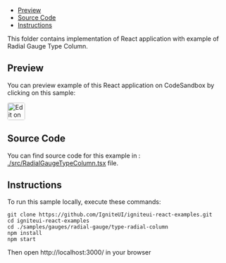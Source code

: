 <!-- NOTE: do not change this file because it will be auto re-generated from template file: -->
<!-- https://github.com/IgniteUI/igniteui-react-examples/tree/master/templates/sample/ReadMe.md -->

<!-- ## Table of Contents -->
- [Preview](#Preview)
- [Source Code](#Source-Code)
- [Instructions](#Instructions)

This folder contains implementation of React application with example of Radial Gauge Type Column.
<!-- in the Radial Gauge component -->
<!-- [Radial Gauge](https://infragistics.com/Reactsite/components/radial-gauge.html) -->

## Preview

You can preview example of this React application on CodeSandbox by clicking on this sample:

<html lang="en" xmlns="http://www.w3.org/1999/xhtml">
    <body>
        <a target="_blank" href="https://codesandbox.io/s/github/IgniteUI/igniteui-react-examples/tree/master/samples/gauges/radial-gauge/type-radial-column?fontsize=14&hidenavigation=1&theme=dark&view=preview&file=/src/RadialGaugeTypeColumn.tsx" rel="noopener noreferrer">
            <img height="40px" style="border-radius: 0.25rem" alt="Edit on CodeSandbox" src="https://static.infragistics.com/xplatform/images/sandbox/code.png"/>
        </a>
        <!-- <a target="_blank"
href="https://codesandbox.io/s/github/IgniteUI/igniteui-react-examples/tree/master/samples/maps/geo-map/binding-csv-points?fontsize=14&hidenavigation=1&theme=dark&view=preview">
            <img alt="Edit Sample" src="https://codesandbox.io/static/img/play-codesandbox.svg"/>
        </a> -->
        <!-- <a target="_blank" style="margin-left: 0.5rem"
href="https://codesandbox.io/embed/github/IgniteUI/igniteui-react-examples/tree/master/samples/gauges/radial-gauge/type-radial-column?fontsize=14&hidenavigation=1&theme=dark&view=preview&file=/src/RadialGaugeTypeColumn.tsx">
            <img height="40px" style="border-radius: 5px" alt="View on CodeSandbox" src="https://static.infragistics.com/xplatform/images/sandbox/view.png"/>
        </a> -->
        <!-- <a target="_blank"
href="https://codesandbox.io/embed/github/IgniteUI/igniteui-react-examples/tree/master/samples/maps/geo-map/binding-csv-points?fontsize=14&hidenavigation=1&theme=dark&view=preview">
            <img alt="View on CodeSandbox" src="https://static.infragistics.com/xplatform/images/sandbox/view.png"/>
        </a>
https://codesandbox.io/embed/react-treemap-overview-rtb45
https://codesandbox.io/static/img/play-codesandbox.svg
https://codesandbox.io/embed/react-treemap-overview-rtb45?view=browser -->
    </body>
</html>

<!-- ## Sample Preview -->

<!-- <iframe
  src="https://codesandbox.io/embed/github/IgniteUI/igniteui-react-examples/tree/master/samples/gauges/radial-gauge/type-radial-column?fontsize=14&hidenavigation=1&theme=dark&view=preview&file=/src/RadialGaugeTypeColumn.tsx"
  style="width:100%; height:400px; border:0; border-radius: 4px; overflow:hidden;"
  allow="accelerometer; ambient-light-sensor; camera; encrypted-media; geolocation; gyroscope; hid; microphone; midi; payment; usb; vr"
  sandbox="allow-forms allow-modals allow-popups allow-presentation allow-same-origin allow-scripts"
></iframe> -->

## Source Code

You can find source code for this example in :
[./src/RadialGaugeTypeColumn.tsx](./src/RadialGaugeTypeColumn.tsx) file.

<!-- The following section provides source code from:
`./src/RadialGaugeTypeColumn.tsx` file: -->

<!-- ```tsx
import { SweepDirection } from 'igniteui-react-core';
import { IgrRadialGauge } from 'igniteui-react-gauges';
import { IgrRadialGaugeModule } from 'igniteui-react-gauges';
import { IgrRadialGaugeRange } from 'igniteui-react-gauges';
import { RadialGaugeBackingShape } from 'igniteui-react-gauges';
import { RadialGaugeNeedleShape } from 'igniteui-react-gauges';
import { RadialGaugePivotShape } from 'igniteui-react-gauges';
import { RadialGaugeScaleOversweepShape } from 'igniteui-react-gauges';
import * as React from 'react';

IgrRadialGaugeModule.register();

export default class RadialGaugeTypeColumn extends React.Component {

    constructor(props: any) {
        super(props);

        this.onCreateGauge = this.onCreateGauge.bind(this);
    }

    public onCreateGauge(component: IgrRadialGauge) {
        this.renderGauge(component);
    }

    public render() {
        return (
            <div className="igContainer">
                <div className="igComponent">
                    <IgrRadialGauge
                        ref={this.onCreateGauge}
                        height="100%"
                        width="100%"  />
                </div>
                <div className="igOverlay-center">
                     <label className="igOverlay-center-label" style={{color: "#1e90ff"}}>270</label>
                </div>
            </div>
        );
    }

    public renderGauge(gauge: IgrRadialGauge) {

        if (!gauge) { return; }

        gauge.minimumValue = 0;
        gauge.maximumValue = 360;
        gauge.value = 270;
        gauge.interval = 30;
        gauge.transitionDuration = 500;

        // setting appearance of labels
        gauge.labelInterval = gauge.interval;
        gauge.labelExtent = 0.85;
        gauge.font = "15px Verdana,Arial";

        gauge.needleShape = RadialGaugeNeedleShape.None;
        gauge.needlePivotShape = RadialGaugePivotShape.None;

        // setting extent of gauge scale
        gauge.scaleStartAngle = 0;
        gauge.scaleEndAngle = 360;
        gauge.scaleBrush = "#e0dfdf";
        gauge.scaleOversweepShape = RadialGaugeScaleOversweepShape.Circular;
        gauge.scaleSweepDirection = SweepDirection.Clockwise;
        gauge.scaleEndExtent = 0.7;
        gauge.scaleStartExtent = 0.6;

        // setting appearance of major/minor ticks
        gauge.minorTickCount = 4;
        gauge.minorTickStartExtent = gauge.scaleEndExtent + 0.0;
        gauge.minorTickEndExtent   = gauge.scaleEndExtent + 0.025;
        gauge.minorTickStrokeThickness = 1;
        gauge.minorTickBrush = "transparent";
        gauge.tickStartExtent = gauge.scaleEndExtent + 0.0;
        gauge.tickEndExtent   = gauge.scaleEndExtent + 0.05;
        gauge.tickStrokeThickness = 1;
        gauge.tickBrush = "#79797a";

        // setting appearance of backing dial
        gauge.backingBrush = "transparent";
        gauge.backingOutline = "transparent";
        gauge.backingShape = RadialGaugeBackingShape.Circular;

        // setting custom gauge ranges
        const range = new IgrRadialGaugeRange({});
        range.startValue = 0;
        range.endValue = gauge.value;
        range.brush   = "#1e90ff";
        range.outline = "#1e90ff";
        range.innerStartExtent = gauge.scaleStartExtent;
        range.innerEndExtent   = gauge.scaleStartExtent;
        range.outerStartExtent = gauge.scaleEndExtent;
        range.outerEndExtent   = gauge.scaleEndExtent;

        gauge.ranges.add(range);

    }

}

``` -->

## Instructions
To run this sample locally, execute these commands:

```
git clone https://github.com/IgniteUI/igniteui-react-examples.git
cd igniteui-react-examples
cd ./samples/gauges/radial-gauge/type-radial-column
npm install
npm start

```

Then open http://localhost:3000/ in your browser

